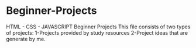 # Beginner-Projects
HTML - CSS - JAVASCRIPT Beginner Projects
This file consists of two types of projects: 
1-Projects provided by study resources 
2-Project ideas that are generate by me. 

